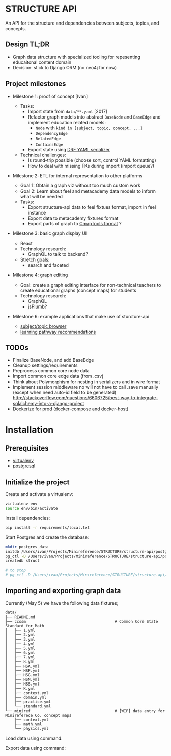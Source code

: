 STRUCTURE API
=============
An API for the structure and dependencies between subjects, topics, and concepts.


Design TL;DR
------------
  - Graph data structure with specialized tooling for repesenting educaitonal content domain
  - Decision: stick to Django ORM (no neo4j for now)


Project milestones
------------------

  - Milestone 1: proof of concept [Ivan]
    - Tasks:
      - Import state from `data/**.yaml` [2017]
      - Refactor graph models into abstract `BaseNode` and `BaseEdge` and implement
        education related models:
          - `Node` with `kind in [subject, topic, concept, ...]`
          - `DependencyEdge`
          - `RelatedEdge`
          - `ContainsEdge`
      - Export state using
        [DRF YAML serializer](http://jpadilla.github.io/django-rest-framework-yaml/)
    - Technical challenges:
      - Is round-trip possible (choose sort, control YAML formatting)
      - How to deal with missing FKs during import (import queue?)

  - Milestone 2: ETL for internal representation to other platforms
    - Goal 1: Obtain a graph viz without too much custom work
    - Goal 2: Learn about feel and metacademy data models to inform what will be needed
    - Tasks:
      - Export structure-api data to feel fixtues format, import in feel instance
      - Export data to metacademy fixtures format
      - Export parts of graph to [CmapTools format](http://cmap.ihmc.us/xml/CXL.html) ?

  - Milestone 3: basic graph display UI
    - React
    - Technology research:
      - GraphQL to talk to backend?
    - Stretch goals:
      - search and faceted

  - Milestone 4: graph editing
    - Goal: create a graph editing interface for non-technical teachers to create
      educational graphs (concept maps) for students
    - Technology research:
      - GraphQL
      - [jsPlumb](https://jsplumbtoolkit.com/demos/toolkit/database-visualizer/index.html)? 

  - Milestone 6: example applications that make use of sturcture-api
    - [subject/topic browser](https://github.com/minireference/structure-api/blob/master/docs/about.md#browsing)
    - [learning pathway recommendations](https://github.com/minireference/structure-api/blob/master/docs/about.md#content-recommendation)




TODOs
-----
  - Finalize BaseNode, and add BaseEdge
  - Cleanup settings/requirements
  - Preprocess common core node data
  - Import common core edge data (from .csv)
  - Think about Polymorphism for nesting in serializers and in wire format
  - Implement session middleware no will not have to call .save manually (except when need auto-id field to be generated)
    http://stackoverflow.com/questions/6606725/best-way-to-integrate-sqlalchemy-into-a-django-project
  - Dockerize for prod (docker-compose and docker-host)






# Installation

## Prerequisites
- [virtualenv](https://virtualenv.pypa.io/en/latest/)
- [postgresql](http://www.postgresql.org/)



## Initialize the project
Create and activate a virtualenv:

```bash
virtualenv env
source env/bin/activate
```


Install dependencies:

```bash
pip install -r requirements/local.txt
```

Start Postgres and create the database:

```bash
mkdir postgres_data
initdb /Users/ivan/Projects/Minireference/STRUCTURE/structure-api/postgres_data
pg_ctl -D /Users/ivan/Projects/Minireference/STRUCTURE/structure-api/postgres_data start
createdb struct

# to stop
# pg_ctl -D /Users/ivan/Projects/Minireference/STRUCTURE/structure-api/postgres_data stop
```


Importing and exporting graph data
----------------------------------
Currently (May 5) we have the following data fixtures;

```
data/
├── README.md
├── ccssm                                       # Common Core State Standard for Math
│   ├── 1.yml
│   ├── 2.yml
│   ├── 3.yml
│   ├── 4.yml
│   ├── 5.yml
│   ├── 6.yml
│   ├── 7.yml
│   ├── 8.yml
│   ├── HSA.yml
│   ├── HSF.yml
│   ├── HSG.yml
│   ├── HSN.yml
│   ├── HSS.yml
│   ├── K.yml
│   ├── context.yml
│   ├── domain.yml
│   ├── practice.yml
│   └── standard.yml
└── miniref                                     # [WIP] data entry for Minireferece Co. concept maps
    ├── context.yml
    ├── math.yml
    └── physics.yml
```


Load data using command:


Export data using command:



